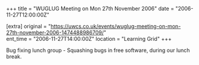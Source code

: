 +++
title = "WUGLUG Meeting on Mon 27th November 2006"
date = "2006-11-27T12:00:00Z"

[extra]
original = "https://uwcs.co.uk/events/wuglug-meeting-on-mon-27th-november-2006-1474488986709/"    
ent_time = "2006-11-27T14:00:00Z"
location = "Learning Grid"
+++

Bug fixing lunch group - Squashing bugs in free software, during our lunch break.

